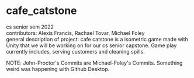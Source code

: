 # cafe_catstone
cs senior sem 2022 \
contributors: Alexis Francis, Rachael Tovar, Michael Foley \
general description of project: cafe catstone is a isometric game made with Unity that we will be working on for our cs senior capstone. Game play currently includes, serving customers and cleaning spills. 

NOTE: John-Proctor's Commits are Michael-Foley's Commits. Something weird was happening with Github Desktop.
